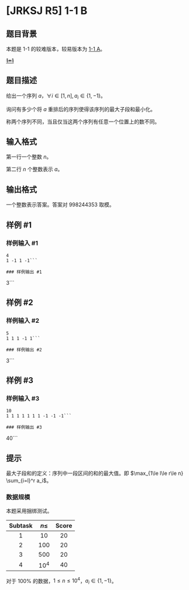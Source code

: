 # [JRKSJ R5] 1-1 B

## 题目背景

本题是 1-1 的较难版本，较易版本为 [1-1 A](https://www.luogu.com.cn/problem/P8847)。

~~[1+1](https://www.luogu.com.cn/problem/P7336)~~

## 题目描述

给出一个序列 $a$，$\forall i\in [1,n],a_i\in \{1,-1\}$。

询问有多少个将 $a$ 重排后的序列使得该序列的最大子段和最小化。

称两个序列不同，当且仅当这两个序列有任意一个位置上的数不同。

## 输入格式

第一行一个整数 $n$。

第二行 $n$ 个整数表示 $a$。

## 输出格式

一个整数表示答案。答案对 $998244353$ 取模。

## 样例 #1

### 样例输入 #1
```
4
1 -1 1 -1```

### 样例输出 #1

```
3```

## 样例 #2

### 样例输入 #2
```
5
1 1 1 -1 1```

### 样例输出 #2

```
3```

## 样例 #3

### 样例输入 #3
```
10
1 1 1 1 1 1 1 -1 -1 -1```

### 样例输出 #3

```
40```

## 提示

最大子段和的定义：序列中一段区间的和的最大值。即 $\max_{1\le l\le r\le n} \sum_{i=l}^r a_i$。

### 数据规模
本题采用捆绑测试。

| $\text{Subtask}$ | $n\le$ | $\text{Score}$ |
| :----------: | :----------: | :----------: |
| $1$ | $10$ | $20$ |
| $2$ | $100$ | $20$ |
| $3$ | $500$ | $20$ |
| $4$ | $10^4$ | $40$ |

对于 $100\%$ 的数据，$1\le n\le 10^4$，$a_i\in \{1,-1\}$。

